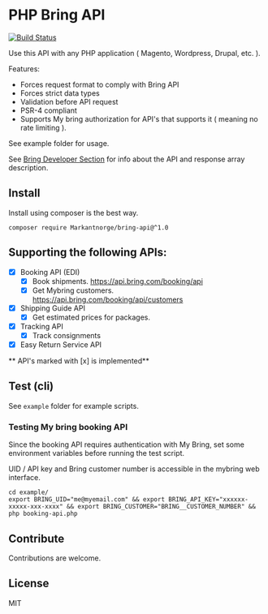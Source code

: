# PHP Bring API 

[![Build Status](https://travis-ci.org/Markantnorge/php-bring-api.svg?branch=master)](https://travis-ci.org/Markantnorge/php-bring-api)


Use this API with any PHP application ( Magento, Wordpress, Drupal, etc. ).

Features:

- Forces request format to comply with Bring API
- Forces strict data types
- Validation before API request
- PSR-4 compliant
- Supports My bring authorization for API's that supports it ( meaning no rate limiting ).

See example folder for usage.


See [Bring Developer Section](http://developer.bring.com/) for info about the API and response array description.


## Install

Install using composer is the best way.

``` 
composer require Markantnorge/bring-api@^1.0
```

## Supporting the following APIs:



- [x] Booking API (EDI)
    - [x] Book shipments. https://api.bring.com/booking/api
    - [x] Get Mybring customers. https://api.bring.com/booking/api/customers
- [x] Shipping Guide API  
    - [x] Get estimated prices for packages. 
- [x] Tracking API
    - [x] Track consignments
- [x] Easy Return Service API    
    
** API's marked with [x] is implemented**


## Test (cli)

See `example` folder for example scripts.

### Testing My bring booking API

Since the booking API requires authentication with My Bring, set some environment variables before running the test script.

UID / API key and Bring customer number is accessible in the mybring web interface.

```
cd example/
export BRING_UID="me@myemail.com" && export BRING_API_KEY="xxxxxx-xxxxx-xxx-xxxx" && export BRING_CUSTOMER="BRING__CUSTOMER_NUMBER" && php booking-api.php
```

## Contribute

Contributions are welcome.

## License

MIT
